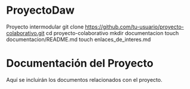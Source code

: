 # ProyectoDaw
Proyecto intermodular
git clone https://github.com/tu-usuario/proyecto-colaborativo.git
cd proyecto-colaborativo
mkdir documentacion
touch documentacion/README.md
touch enlaces_de_interes.md
# Documentación del Proyecto
Aquí se incluirán los documentos relacionados con el proyecto.

